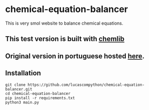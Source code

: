 # chemical-equation-balancer
This is very smol website to balance chemical equations.

## This test version is built with [chemlib](https://pypi.org/project/chemlib/)


## Original version in portuguese hosted [here](https://acertador.lucaslinhares2.repl.co).

## Installation
```shell
git clone https://github.com/lucascompython/chemical-equation-balancer.git
cd chemical-equation-balancer
pip install -r requirements.txt
python3 main.py
```
